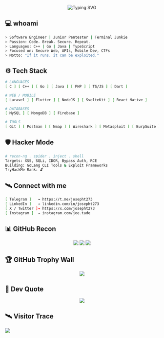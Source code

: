 <p align="center">
  <img src="https://readme-typing-svg.herokuapp.com?font=Fira+Code&duration=3000&pause=1000&color=ffcfff&center=true&vCenter=true&width=435&lines=Hi+I'm+Joseph+%F0%9F%91%91;Web+Pentester;Fullstack+Dev;Cybersec+Enthusiast;Terminal+>+GUI.;Hack+the+Planet+%F0%9F%9A%80" alt="Typing SVG" />
</p>


## 💻 whoami

```bash
> Software Engineer | Junior Pentester | Terminal Junkie
> Passion: Code. Break. Secure. Repeat.
> Languages: C++ | Go | Java | TypeScript
> Focused on: Secure Web, APIs, Mobile Dev, CTFs
> Motto: "If it runs, it can be exploited."
````


## ⚙️ Tech Stack

```bash
# LANGUAGES
[ C ] [ C++ ] [ Go ] [ Java ] [ PHP ] [ TS/JS ] [ Dart ]

# WEB / MOBILE
[ Laravel ] [ Flutter ] [ NodeJS ] [ SvelteKit ] [ React Native ]

# DATABASES
[ MySQL ] [ MongoDB ] [ Firebase ]

# TOOLS
[ Git ] [ Postman ] [ Nmap ] [ Wireshark ] [ Metasploit ] [ BurpSuite ]
```


## 🛡️ Hacker Mode

```bash
# recon-ng . spider . inject . shell
Targets: XSS, SQLi, IDOR, Bypass Auth, RCE
Building: GoLang CLI Tools & Exploit Frameworks
TryHackMe Rank: 🔓
```


## 🛰️ Connect with me

```bash
[ Telegram ]   → https://t.me/josepht273
[ LinkedIn ]   → linkedin.com/in/josepht273
[ X / Twitter ]→ https://x.com/josepht273
[ Instagram ]  → instagram.com/joe.tade
```


## 📊 GitHub Recon

<p align="center">
  <img src="https://github-readme-stats.vercel.app/api?username=josepht273&theme=radical&hide_border=true&count_private=true" />
  <img src="https://github-readme-streak-stats.herokuapp.com/?user=josepht273&theme=radical&hide_border=true" />
  <img src="https://github-readme-stats.vercel.app/api/top-langs/?username=josepht273&layout=compact&theme=radical&hide_border=true" />
</p>


## 🏆 GitHub Trophy Wall

<p align="center">
  <img src="https://github-profile-trophy.vercel.app/?username=josepht273&theme=matrix&no-bg=true&no-frame=true" />
</p>


## 🧠 Dev Quote

<p align="center">
  <img src="https://quotes-github-readme.vercel.app/api?type=horizontal&theme=dark" />
</p>

## 🛰️ Visitor Trace
![](https://komarev.com/ghpvc/?username=josepht273)
